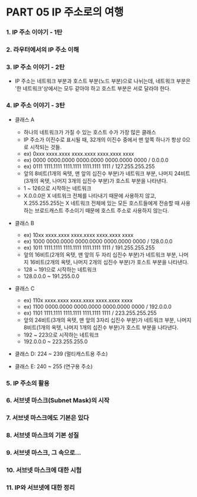 # PART 05 IP 주소로의 여행

### 1. IP 주소 이야기 - 1탄

### 2. 라우터에서의 IP 주소 이해

### 3. IP 주소 이야기 - 2탄

- IP 주소는 네트워크 부분과 호스트 부분(노드 부분)으로 나뉘는데, 네트워크 부분은 '한 네트워크'상에서는 모두 같아야 하고 호스트 부분은 서로 달라야 한다.

### 4. IP 주소 이야기 - 3탄

- 클래스 A

  - 하나의 네트워크가 가질 수 있는 호스트 수가 가장 많은 클래스
  - IP 주소가 이진수로 표시될 때, 32개의 이진수 중에서 맨 앞쪽 하나가 항상 0으로 시작되는 것들.
  - ex) 0xxx xxxx.xxxx xxxx.xxxx xxxx.xxxx xxxx
  - ex) 0000 0000.0000 0000.0000 0000.0000 0000 / 0.0.0.0
  - ex) 0111 1111.1111 1111.1111 1111.1111 1111 / 127.255.255.255
  - 앞의 8비트(1개의 옥텟, 맨 앞의 십진수 부분)가 네트워크 부분, 나머지 24비트(3개의 옥텟, 나머지 3개의 십진수 부분)가 호스트 부분을 나타낸다.
  - 1 ~ 126으로 시작하는 네트워크
  - X.0.0.0은 X 네트워크 전체를 나타내기 때문에 사용하지 않고, X.255.255.255는 X 네트워크 전체에 있는 모든 호스트들에게 전송할 때 사용하는 브로드캐스트 주소이기 때문에 호스트 주소로 사용하지 않는다.

- 클래스 B

  - ex) 10xx xxxx.xxxx xxxx.xxxx xxxx.xxxx xxxx
  - ex) 1000 0000.0000 0000.0000 0000.0000 0000 / 128.0.0.0
  - ex) 1011 1111.1111 1111.1111 1111.1111 1111 / 191.255.255.255
  - 앞의 16비트(2개의 옥텟, 맨 앞의 두 자리 십진수 부분)가 네트워크 부분, 나머지 16비트(2개의 옥텟, 나머지 2개의 십진수 부분)가 호스트 부분을 나타낸다.
  - 128 ~ 191으로 시작하는 네트워크
  - 128.0.0.0 ~ 191.255.0.0

- 클래스 C

  - ex) 110x xxxx.xxxx xxxx.xxxx xxxx.xxxx xxxx
  - ex) 1100 0000.0000 0000.0000 0000.0000 0000 / 192.0.0.0
  - ex) 1101 1111.1111 1111.1111 1111.1111 1111 / 223.255.255.255
  - 앞의 24비트(3개의 옥텟, 맨 앞의 3자리 십진수 부분)가 네트워크 부분, 나머지 8비트(1개의 옥텟, 나머지 1개의 십진수 부분)가 호스트 부분을 나타낸다.
  - 192 ~ 223으로 시작하는 네트워크
  - 192.0.0.0 ~ 223.255.255.0

- 클래스 D: 224 ~ 239 (멀티캐스트용 주소)
- 클래스 E: 240 ~ 255 (연구용 주소)

### 5. IP 주소의 활용

### 6. 서브넷 마스크(Subnet Mask)의 시작

### 7. 서브넷 마스크에도 기본은 있다

### 8. 서브넷 마스크의 기본 성질

### 9. 서브넷 마스크, 그 속으로…

### 10. 서브넷 마스크에 대한 시험

### 11. IP와 서브넷에 대한 정리
